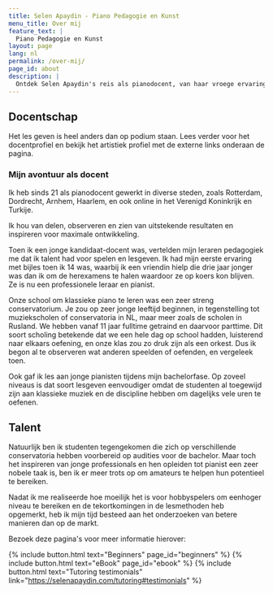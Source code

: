 ```yaml
---
title: Selen Apaydin - Piano Pedagogie en Kunst
menu_title: Over mij
feature_text: |
  Piano Pedagogie en Kunst
layout: page
lang: nl
permalink: /over-mij/
page_id: about
description: |
  Ontdek Selen Apaydin's reis als pianodocent, van haar vroege ervaringen tot haar huidige focus op het helpen van amateurpianisten om hun potentieel te bereiken. Leer meer over haar unieke onderwijsmethoden en benadering van talentontwikkeling. #PianoOnderwijs #SelenApaydin
---
```


## Docentschap

Het les geven is heel anders dan op podium staan. Lees verder voor het docentprofiel en bekijk het artistiek profiel met de externe links onderaan de pagina.

### Mijn avontuur als docent
Ik heb sinds 21 als pianodocent gewerkt in diverse steden, zoals Rotterdam, Dordrecht, Arnhem, Haarlem, en ook online in het Verenigd Koninkrijk en Turkije.

​Ik hou van delen, observeren en zien van uitstekende resultaten en inspireren voor maximale ontwikkeling.

Toen ik een jonge kandidaat-docent was, vertelden mijn leraren pedagogiek me dat ik talent had voor spelen en lesgeven. Ik had mijn eerste ervaring met bijles toen ik 14 was, waarbij ik een vriendin hielp die drie jaar jonger was dan ik om de herexamens te halen waardoor ze op koers kon blijven. Ze is nu een professionele leraar en pianist.

​Onze school om klassieke piano te leren was een zeer streng conservatorium. Je zou op zeer jonge leeftijd beginnen, in tegenstelling tot muziekscholen of conservatoria in NL, maar meer zoals de scholen in Rusland. We hebben vanaf 11 jaar fulltime getraind en daarvoor parttime. Dit soort scholing betekende dat we een hele dag op school hadden, luisterend naar elkaars oefening, en onze klas zou zo druk zijn als een orkest. Dus ik begon al te observeren wat anderen speelden of oefenden, en vergeleek toen.

​Ook gaf ik les aan jonge pianisten tijdens mijn bachelorfase. Op zoveel niveaus is dat soort lesgeven eenvoudiger omdat de studenten al toegewijd zijn aan klassieke muziek en de discipline hebben om dagelijks vele uren te oefenen.

## Talent

Natuurlijk ben ik studenten tegengekomen die zich op verschillende conservatoria hebben voorbereid op audities voor de bachelor. Maar toch het inspireren van jonge professionals en hen opleiden tot pianist een zeer nobele taak is, ben ik er meer trots op om amateurs te helpen hun potentieel te bereiken.

Nadat ik me realiseerde hoe moeilijk het is voor hobbyspelers om een ​​hoger niveau te bereiken en de tekortkomingen in de lesmethoden heb opgemerkt, heb ik mijn tijd besteed aan het onderzoeken van betere manieren dan op de markt.

Bezoek deze pagina's voor meer informatie hierover:

{% include button.html text="Beginners" page_id="beginners" %} {% include button.html text="eBook" page_id="ebook" %} {% include button.html text="Tutoring testimonials" link="https://selenapaydin.com/tutoring#testimonials" %} 
